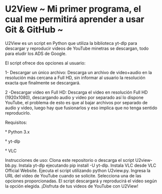# U2View ~ Mi primer programa, el cual me permitirá aprender a usar Git & GitHub ~

U2View es un script en Python que utiliza la biblioteca yt-dlp para descargar y reproducir videos de YouTube minetras se descargan, todo para eludir los ADS de Google. 

El script ofrece dos opciones al usuario:

1- Descargar un único archivo: Descarga un archivo de video+audio en la resolución más cercana a Full HD, sin informar al usuario la resolución exacta que finalmente se descargará.

2 -Descargar video en Full HD: Descarga el video en resolución Full HD (1920x1080), descargando audio y video por separado  así lo dispone YouTube, el problema de esto es que al bajar archivos por separado de audio y video, luego hay que fusionarlos y eso implica que no tenga sentido reproducirlo.

Requisitos:

° Python 3.x

° yt-dlp

° VLC

Instrucciones de uso:
Clona este repositorio o descarga el script U2view-bb.py.
Instala yt-dlp ejecutando pip install -U yt-dlp.
Instala VLC desde VLC Official Website.
Ejecuta el script utilizando python U2view.py.
Ingresa la URL del video de YouTube cuando se solicite.
Selecciona una de las opciones proporcionadas.
El script descargará y reproducirá el video según la opción elegida.
¡Disfruta de tus videos de YouTube con U2View!
